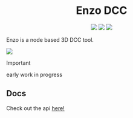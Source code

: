 <h1 align="center">Enzo DCC</h1>

<div align="center">
  <a href="https://github.com/ParkerBritt?tab=repositories&q=&type=&language=c%2B%2B&sort="><img src="https://parkerbritt.com/badge?label=C%2B%2B&icon=cplusplus&color=00599C"></a>
  <a href="https://www.opengl.org/"><img src="https://parkerbritt.com/badge?label=opengl&icon=opengl&color=5586A4"></a>
  <a href="https://www.qt.io/"><img src="https://parkerbritt.com/badge?label=qt&icon=qt&color=41CD52"></a>
</div>

Enzo is a node based 3D DCC tool.

<img src="https://github.com/user-attachments/assets/c1de2a74-fdd3-4d9c-8e8a-3c0183eab173">

> [!IMPORTANT]
> early work in progress


## Docs
Check out the api [here!](https://parkerbritt.github.io/enzo/)
